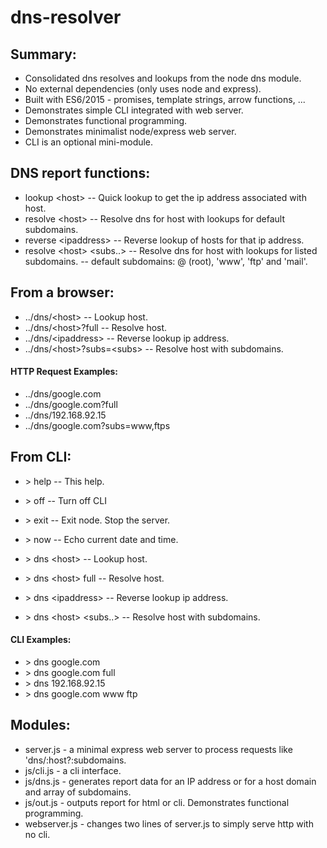 # dns-resolver

## Summary:

- Consolidated dns resolves and lookups from the node dns module.
- No external dependencies (only uses node and express).
- Built with ES6/2015 - promises, template strings, arrow functions, ...
- Demonstrates simple CLI integrated with web server.
- Demonstrates functional programming.
- Demonstrates minimalist node/express web server.
- CLI is an optional mini-module.

## DNS report functions:

- lookup \<host\>               -- Quick lookup to get the ip address associated with host.
- resolve \<host\>              -- Resolve dns for host with lookups for default subdomains.
- reverse \<ipaddress\>         -- Reverse lookup of hosts for that ip address.
- resolve \<host\> \<subs..\>   -- Resolve dns for host with lookups for listed subdomains.
                                -- default subdomains: @ (root), 'www', 'ftp' and 'mail'.

## From a browser:

- ../dns/\<host\>               -- Lookup host.
- ../dns/\<host\>?full          -- Resolve host.
- ../dns/\<ipaddress\>          -- Reverse lookup ip address.
- ../dns/\<host\>?subs=\<subs\> -- Resolve host with subdomains.

#### HTTP Request Examples:

- ../dns/google.com
- ../dns/google.com?full
- ../dns/192.168.92.15
- ../dns/google.com?subs=www,ftps


## From CLI:

- \> help  -- This help.
- \> off   -- Turn off CLI
- \> exit  -- Exit node.  Stop the server.
- \> now   -- Echo current date and time.

- \> dns \<host\>               -- Lookup host.
- \> dns \<host\> full          -- Resolve host.
- \> dns \<ipaddress\>          -- Reverse lookup ip address.
- \> dns \<host\> \<subs..\>    -- Resolve host with subdomains.

#### CLI Examples:

- \> dns google.com
- \> dns google.com full
- \> dns 192.168.92.15
- \> dns google.com www ftp

## Modules:

- server.js    - a minimal express web server to process requests like 'dns/:host?:subdomains.
- js/cli.js    - a cli interface.
- js/dns.js    - generates report data for an IP address or for a host domain and array of subdomains.
- js/out.js    - outputs report for html or cli.  Demonstrates functional programming.
- webserver.js - changes two lines of server.js to simply serve http with no cli.


